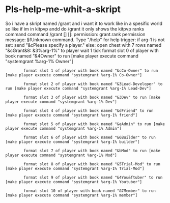 # Pls-help-me-whit-a-skript
So i have a skript named /grant and i want it to work like in a spesific world so like if im in kitpvp andd do /grant it only shows the kitpvp ranks command 
command /grant [<offline player>] [<text>]:
    permission: grant.rank
    permission message: §fUnknown command. Type "/help" for help
    trigger:
        if arg-1 is not set:
            send "&cPlease specify a player."
        else:
            open chest with 7 rows named "&cGrant&8: &3%arg-1%" to player
            wait 1 tick
            format slot 0 of player with book named "&4Owner" to run [make player execute command "systemgrant %arg-1% Owner"]

            format slot 1 of player with book named "&cCo-Owner" to run [make player execute command "systemgrant %arg-1% Co-Owner"]  

            format slot 2 of player with book named "&3Lead-Developer" to run [make player execute command "systemgrant %arg-1% Lead-Dev"]

            format slot 3 of player with book named "&3Dev" to run [make player execute command "systemgrant %arg-1% Dev"] 

            format slot 4 of player with book named "&dFriend" to run [make player execute command "systemgrant %arg-1% friend"] 

            format slot 5 of player with book named "&eAdmin" to run [make player execute command "systemgrant %arg-1% Admin"]

            format slot 6 of player with book named "&6Builder" to run [make player execute command "systemgrant %arg-1% builder"]

            format slot 7 of player with book named "&bMod" to run [make player execute command "systemgrant %arg-1% Mod"]

            format slot 8 of player with book named "&5Trial-Mod" to run [make player execute command "systemgrant %arg-1% Trial-Mod"] 

            format slot 9 of player with book named "&4You&ftuber" to run [make player execute command "systemgrant %arg-1% Youtuber"]

            format slot 10 of player with book named "&7Member" to run [make player execute command "systemgrant %arg-1% member"]

